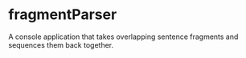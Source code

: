 # fragmentParser
A console application that takes overlapping sentence fragments and sequences them back together.
